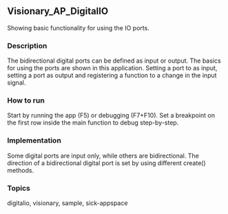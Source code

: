 ## Visionary_AP_DigitalIO

Showing basic functionality for using the IO ports.

### Description

The bidirectional digital ports can be defined as input or output. The basics for using the ports are shown in this application. Setting a port to as input, setting a port as output and registering a function to a change in the input signal.

### How to run

Start by running the app (F5) or debugging (F7+F10).
Set a breakpoint on the first row inside the main function to debug step-by-step.

### Implementation

Some digital ports are input only, while others are bidirectional. The direction of a bidirectional digital port is set by using different create() methods.

### Topics

digitalio, visionary, sample, sick-appspace
